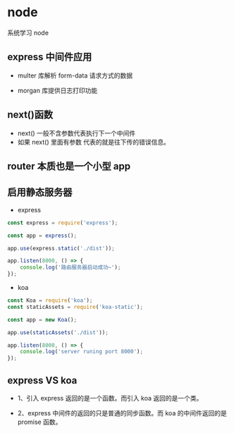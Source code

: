 # node

系统学习 node

## express 中间件应用

-   multer 库解析 form-data 请求方式的数据

-   morgan 库提供日志打印功能

## next()函数

-   next() 一般不含参数代表执行下一个中间件
-   如果 next() 里面有参数 代表的就是往下传的错误信息。

## router 本质也是一个小型 app

## 启用静态服务器

-   express

```js
const express = require('express');

const app = express();

app.use(express.static('./dist'));

app.listen(8000, () => {
	console.log('路由服务器启动成功~');
});
```

-   koa

```js
const Koa = require('koa');
const staticAssets = require('koa-static');

const app = new Koa();

app.use(staticAssets('./dist'));

app.listen(8000, () => {
	console.log('server runing port 8000');
});
```

## express VS koa

-   1、引入 express 返回的是一个函数。而引入 koa 返回的是一个类。

-   2、express 中间件的返回的只是普通的同步函数。而 koa 的中间件返回的是 promise 函数。
